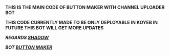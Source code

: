 <b> THIS IS THE MAIN CODE OF BUTTON MAKER WITH CHANNEL UPLOADER BOT





<b> THIS CODE CURRENTLY MADE TO BE ONLY DEPLOYABLE IN KOYEB
<b> IN FUTURE THIS BOT WILL GET MORE UPDATES






<i> REGARDS [SHADOW](https://t.me/fate_unreal)

<i> BOT [BUTTON MAKER](https://t.me/ButtonMaker_Sobot)
